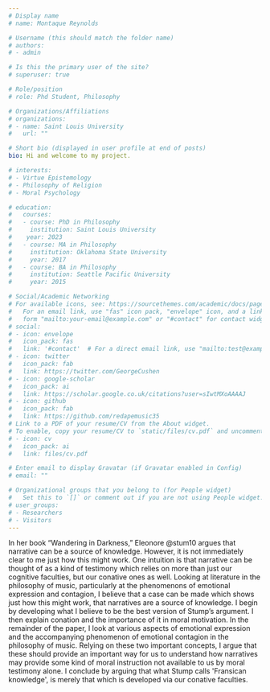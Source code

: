 ```yaml
---
# Display name
# name: Montaque Reynolds

# Username (this should match the folder name)
# authors:
# - admin

# Is this the primary user of the site?
# superuser: true

# Role/position
# role: Phd Student, Philosophy

# Organizations/Affiliations
# organizations:
# - name: Saint Louis University
#   url: ""

# Short bio (displayed in user profile at end of posts)
bio: Hi and welcome to my project. 

# interests:
# - Virtue Epistemology
# - Philosophy of Religion
# - Moral Psychology

# education:
#   courses:
#   - course: PhD in Philosophy
#     institution: Saint Louis University
#    year: 2023
#   - course: MA in Philosophy
#     institution: Oklahoma State University
#     year: 2017
#   - course: BA in Philosophy
#     institution: Seattle Pacific University
#     year: 2015

# Social/Academic Networking
# For available icons, see: https://sourcethemes.com/academic/docs/page-builder/#icons
#   For an email link, use "fas" icon pack, "envelope" icon, and a link in the
#   form "mailto:your-email@example.com" or "#contact" for contact widget.
# social:
# - icon: envelope
#   icon_pack: fas
#   link: '#contact'  # For a direct email link, use "mailto:test@example.org".
# - icon: twitter
#   icon_pack: fab
#   link: https://twitter.com/GeorgeCushen
# - icon: google-scholar
#   icon_pack: ai
#   link: https://scholar.google.co.uk/citations?user=sIwtMXoAAAAJ
# - icon: github
#   icon_pack: fab
#   link: https://github.com/redapemusic35
# Link to a PDF of your resume/CV from the About widget.
# To enable, copy your resume/CV to `static/files/cv.pdf` and uncomment the lines below.
# - icon: cv
#   icon_pack: ai
#   link: files/cv.pdf

# Enter email to display Gravatar (if Gravatar enabled in Config)
# email: ""

# Organizational groups that you belong to (for People widget)
#   Set this to `[]` or comment out if you are not using People widget.
# user_groups:
# - Researchers
# - Visitors
---
```


In her book “Wandering in
Darkness,” Eleonore @stum10 argues that
narrative can be a source of knowledge.
However, it is not immediately clear to me
just how this might work. One intuition is
that narrative can be thought of as a kind of
testimony which relies on more than just our
cognitive faculties, but our conative ones as
well. Looking at literature in the philosophy
of music, particularly at the phenomenons of
emotional expression and contagion, I believe
that a case can be made which shows just how
this might work, that narratives are a source
of knowledge. I begin by developing what
I believe to be the best version of Stump’s
argument. I then explain conation and the
importance of it in moral motivation. In the
remainder of the paper, I look at various
aspects of emotional expression and the
accompanying phenomenon of emotional contagion
in the philosophy of music. Relying on these
two important concepts, I argue that these
should provide an important way for us to
understand how narratives may provide some
kind of moral instruction not available to us
by moral testimony alone. I conclude by
arguing that what Stump calls 'Fransican
knowledge', is merely that which is developed
via our conative faculties.


